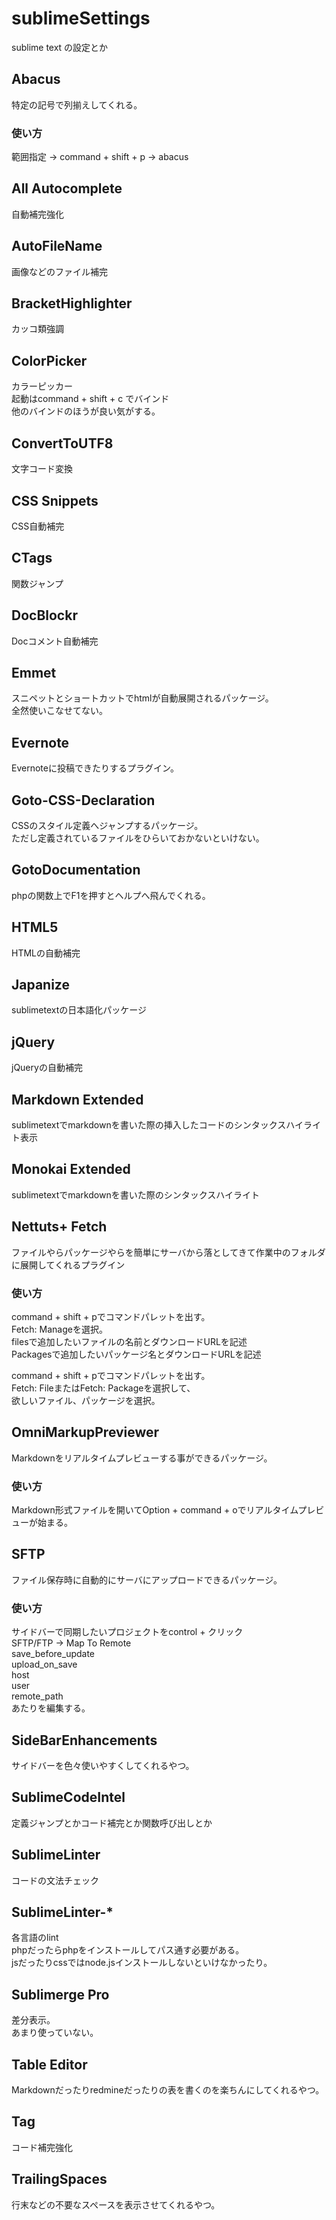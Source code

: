 # sublimeSettings
sublime text の設定とか

## Abacus
特定の記号で列揃えしてくれる。

### 使い方
範囲指定 → command + shift + p → abacus

## All Autocomplete
自動補完強化

## AutoFileName
画像などのファイル補完

## BracketHighlighter
カッコ類強調

## ColorPicker
カラーピッカー  
起動はcommand + shift + c でバインド  
他のバインドのほうが良い気がする。

## ConvertToUTF8
文字コード変換

## CSS Snippets
CSS自動補完

## CTags
関数ジャンプ

## DocBlockr
Docコメント自動補完

## Emmet
スニペットとショートカットでhtmlが自動展開されるパッケージ。  
全然使いこなせてない。

## Evernote
Evernoteに投稿できたりするプラグイン。

## Goto-CSS-Declaration
CSSのスタイル定義へジャンプするパッケージ。  
ただし定義されているファイルをひらいておかないといけない。

## GotoDocumentation
phpの関数上でF1を押すとヘルプへ飛んでくれる。

## HTML5
HTMLの自動補完

## Japanize
sublimetextの日本語化パッケージ

## jQuery
jQueryの自動補完

## Markdown Extended
sublimetextでmarkdownを書いた際の挿入したコードのシンタックスハイライト表示

## Monokai Extended
sublimetextでmarkdownを書いた際のシンタックスハイライト

## Nettuts+ Fetch
ファイルやらパッケージやらを簡単にサーバから落としてきて作業中のフォルダに展開してくれるプラグイン

### 使い方
command + shift + pでコマンドパレットを出す。  
Fetch: Manageを選択。  
filesで追加したいファイルの名前とダウンロードURLを記述  
Packagesで追加したいパッケージ名とダウンロードURLを記述  
  
command + shift + pでコマンドパレットを出す。  
Fetch: FileまたはFetch: Packageを選択して、  
欲しいファイル、パッケージを選択。

## OmniMarkupPreviewer
Markdownをリアルタイムプレビューする事ができるパッケージ。

### 使い方
Markdown形式ファイルを開いてOption + command + oでリアルタイムプレビューが始まる。

## SFTP
ファイル保存時に自動的にサーバにアップロードできるパッケージ。

### 使い方
サイドバーで同期したいプロジェクトをcontrol + クリック  
SFTP/FTP → Map To Remote  
save_before_update  
upload_on_save  
host  
user  
remote_path  
あたりを編集する。

## SideBarEnhancements
サイドバーを色々使いやすくしてくれるやつ。

## SublimeCodeIntel
定義ジャンプとかコード補完とか関数呼び出しとか

## SublimeLinter
コードの文法チェック

## SublimeLinter-*
各言語のlint  
phpだったらphpをインストールしてパス通す必要がある。  
jsだったりcssではnode.jsインストールしないといけなかったり。  

## Sublimerge Pro
差分表示。  
あまり使っていない。  

## Table Editor
Markdownだったりredmineだったりの表を書くのを楽ちんにしてくれるやつ。

## Tag
コード補完強化

## TrailingSpaces
行末などの不要なスペースを表示させてくれるやつ。
